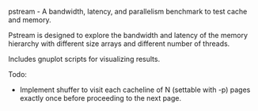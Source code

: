 pstream - A bandwidth, latency, and parallelism benchmark to test cache and memory.

Pstream is designed to explore the bandwidth and latency of the memory hierarchy with different size arrays and different number of threads. 

Includes gnuplot scripts for visualizing results.

Todo:
* Implement shuffer to visit each cacheline of N (settable with -p) pages exactly once before proceeding to the next page.



 
